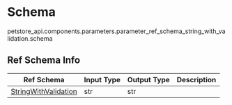 # Schema
petstore_api.components.parameters.parameter_ref_schema_string_with_validation.schema

## Ref Schema Info
Ref Schema | Input Type | Output Type | Description
---------- | ---------- | ----------- | ------------
[StringWithValidation](string_with_validation.md) | str | str |
